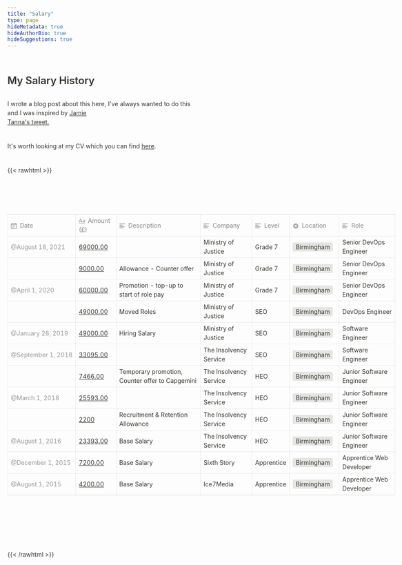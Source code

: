 ```yaml
---
title: "Salary"
type: page
hideMetadata: true
hideAuthorBio: true
hideSuggestions: true
---
```


## My Salary History

I wrote a blog post about this here, I've always wanted to do this and I was inspired by [Jamie Tanna's tweet.](https://twitter.com/JamieTanna/status/1435908763119230978)

It's worth looking at my CV which you can find [here](https://tomwithers.dev/cv).

{{< rawhtml >}}
<p>
	
<table class="collection-content">
					<thead>
						<tr>
							<th><span class="icon property-icon"><svg viewBox="0 0 14 14"
										style="width:14px;height:14px;display:block;fill:rgba(55, 53, 47, 0.4);flex-shrink:0;-webkit-backface-visibility:hidden"
										class="typesDate">
										<path
											d="M10.8889,5.5 L3.11111,5.5 L3.11111,7.05556 L10.8889,7.05556 L10.8889,5.5 Z M12.4444,1.05556 L11.6667,1.05556 L11.6667,0 L10.1111,0 L10.1111,1.05556 L3.88889,1.05556 L3.88889,0 L2.33333,0 L2.33333,1.05556 L1.55556,1.05556 C0.692222,1.05556 0.00777777,1.75556 0.00777777,2.61111 L0,12.5 C0,13.3556 0.692222,14 1.55556,14 L12.4444,14 C13.3,14 14,13.3556 14,12.5 L14,2.61111 C14,1.75556 13.3,1.05556 12.4444,1.05556 Z M12.4444,12.5 L1.55556,12.5 L1.55556,3.94444 L12.4444,3.94444 L12.4444,12.5 Z M8.55556,8.61111 L3.11111,8.61111 L3.11111,10.1667 L8.55556,10.1667 L8.55556,8.61111 Z">
										</path>
									</svg></span>Date</th>
							<th><span class="icon property-icon"><svg viewBox="0 0 14 14"
										style="width:14px;height:14px;display:block;fill:rgba(55, 53, 47, 0.4);flex-shrink:0;-webkit-backface-visibility:hidden"
										class="typesTitle">
										<path
											d="M7.73943662,8.6971831 C7.77640845,8.7834507 7.81338028,8.8943662 7.81338028,9.00528169 C7.81338028,9.49823944 7.40669014,9.89260563 6.91373239,9.89260563 C6.53169014,9.89260563 6.19894366,9.64612676 6.08802817,9.30105634 L5.75528169,8.33978873 L2.05809859,8.33978873 L1.72535211,9.30105634 C1.61443662,9.64612676 1.2693662,9.89260563 0.887323944,9.89260563 C0.394366197,9.89260563 0,9.49823944 0,9.00528169 C0,8.8943662 0.0246478873,8.7834507 0.0616197183,8.6971831 L2.46478873,2.48591549 C2.68661972,1.90669014 3.24119718,1.5 3.90669014,1.5 C4.55985915,1.5 5.12676056,1.90669014 5.34859155,2.48591549 L7.73943662,8.6971831 Z M2.60035211,6.82394366 L5.21302817,6.82394366 L3.90669014,3.10211268 L2.60035211,6.82394366 Z M11.3996479,3.70598592 C12.7552817,3.70598592 14,4.24823944 14,5.96126761 L14,9.07922535 C14,9.52288732 13.6549296,9.89260563 13.2112676,9.89260563 C12.8169014,9.89260563 12.471831,9.59683099 12.4225352,9.19014085 C12.028169,9.6584507 11.3257042,9.95422535 10.5492958,9.95422535 C9.60035211,9.95422535 8.47887324,9.31338028 8.47887324,7.98239437 C8.47887324,6.58978873 9.60035211,6.08450704 10.5492958,6.08450704 C11.3380282,6.08450704 12.040493,6.33098592 12.4348592,6.81161972 L12.4348592,5.98591549 C12.4348592,5.38204225 11.9172535,4.98767606 11.1285211,4.98767606 C10.6602113,4.98767606 10.2411972,5.11091549 9.80985915,5.38204225 C9.72359155,5.43133803 9.61267606,5.46830986 9.50176056,5.46830986 C9.18133803,5.46830986 8.91021127,5.1971831 8.91021127,4.86443662 C8.91021127,4.64260563 9.0334507,4.44542254 9.19366197,4.34683099 C9.87147887,3.90316901 10.6232394,3.70598592 11.3996479,3.70598592 Z M11.1778169,8.8943662 C11.6830986,8.8943662 12.1760563,8.72183099 12.4348592,8.37676056 L12.4348592,7.63732394 C12.1760563,7.29225352 11.6830986,7.11971831 11.1778169,7.11971831 C10.5616197,7.11971831 10.056338,7.45246479 10.056338,8.0193662 C10.056338,8.57394366 10.5616197,8.8943662 11.1778169,8.8943662 Z M0.65625,11.125 L13.34375,11.125 C13.7061869,11.125 14,11.4188131 14,11.78125 C14,12.1436869 13.7061869,12.4375 13.34375,12.4375 L0.65625,12.4375 C0.293813133,12.4375 4.43857149e-17,12.1436869 0,11.78125 C-4.43857149e-17,11.4188131 0.293813133,11.125 0.65625,11.125 Z">
										</path>
									</svg></span>Amount (£)</th>
							<th><span class="icon property-icon"><svg viewBox="0 0 14 14"
										style="width:14px;height:14px;display:block;fill:rgba(55, 53, 47, 0.4);flex-shrink:0;-webkit-backface-visibility:hidden"
										class="typesText">
										<path
											d="M7,4.56818 C7,4.29204 6.77614,4.06818 6.5,4.06818 L0.5,4.06818 C0.223858,4.06818 0,4.29204 0,4.56818 L0,5.61364 C0,5.88978 0.223858,6.11364 0.5,6.11364 L6.5,6.11364 C6.77614,6.11364 7,5.88978 7,5.61364 L7,4.56818 Z M0.5,1 C0.223858,1 0,1.223858 0,1.5 L0,2.54545 C0,2.8216 0.223858,3.04545 0.5,3.04545 L12.5,3.04545 C12.7761,3.04545 13,2.8216 13,2.54545 L13,1.5 C13,1.223858 12.7761,1 12.5,1 L0.5,1 Z M0,8.68182 C0,8.95796 0.223858,9.18182 0.5,9.18182 L11.5,9.18182 C11.7761,9.18182 12,8.95796 12,8.68182 L12,7.63636 C12,7.36022 11.7761,7.13636 11.5,7.13636 L0.5,7.13636 C0.223858,7.13636 0,7.36022 0,7.63636 L0,8.68182 Z M0,11.75 C0,12.0261 0.223858,12.25 0.5,12.25 L9.5,12.25 C9.77614,12.25 10,12.0261 10,11.75 L10,10.70455 C10,10.4284 9.77614,10.20455 9.5,10.20455 L0.5,10.20455 C0.223858,10.20455 0,10.4284 0,10.70455 L0,11.75 Z">
										</path>
									</svg></span>Description</th>
							<th><span class="icon property-icon"><svg viewBox="0 0 14 14"
										style="width:14px;height:14px;display:block;fill:rgba(55, 53, 47, 0.4);flex-shrink:0;-webkit-backface-visibility:hidden"
										class="typesText">
										<path
											d="M7,4.56818 C7,4.29204 6.77614,4.06818 6.5,4.06818 L0.5,4.06818 C0.223858,4.06818 0,4.29204 0,4.56818 L0,5.61364 C0,5.88978 0.223858,6.11364 0.5,6.11364 L6.5,6.11364 C6.77614,6.11364 7,5.88978 7,5.61364 L7,4.56818 Z M0.5,1 C0.223858,1 0,1.223858 0,1.5 L0,2.54545 C0,2.8216 0.223858,3.04545 0.5,3.04545 L12.5,3.04545 C12.7761,3.04545 13,2.8216 13,2.54545 L13,1.5 C13,1.223858 12.7761,1 12.5,1 L0.5,1 Z M0,8.68182 C0,8.95796 0.223858,9.18182 0.5,9.18182 L11.5,9.18182 C11.7761,9.18182 12,8.95796 12,8.68182 L12,7.63636 C12,7.36022 11.7761,7.13636 11.5,7.13636 L0.5,7.13636 C0.223858,7.13636 0,7.36022 0,7.63636 L0,8.68182 Z M0,11.75 C0,12.0261 0.223858,12.25 0.5,12.25 L9.5,12.25 C9.77614,12.25 10,12.0261 10,11.75 L10,10.70455 C10,10.4284 9.77614,10.20455 9.5,10.20455 L0.5,10.20455 C0.223858,10.20455 0,10.4284 0,10.70455 L0,11.75 Z">
										</path>
									</svg></span>Company</th>
							<th><span class="icon property-icon"><svg viewBox="0 0 14 14"
										style="width:14px;height:14px;display:block;fill:rgba(55, 53, 47, 0.4);flex-shrink:0;-webkit-backface-visibility:hidden"
										class="typesText">
										<path
											d="M7,4.56818 C7,4.29204 6.77614,4.06818 6.5,4.06818 L0.5,4.06818 C0.223858,4.06818 0,4.29204 0,4.56818 L0,5.61364 C0,5.88978 0.223858,6.11364 0.5,6.11364 L6.5,6.11364 C6.77614,6.11364 7,5.88978 7,5.61364 L7,4.56818 Z M0.5,1 C0.223858,1 0,1.223858 0,1.5 L0,2.54545 C0,2.8216 0.223858,3.04545 0.5,3.04545 L12.5,3.04545 C12.7761,3.04545 13,2.8216 13,2.54545 L13,1.5 C13,1.223858 12.7761,1 12.5,1 L0.5,1 Z M0,8.68182 C0,8.95796 0.223858,9.18182 0.5,9.18182 L11.5,9.18182 C11.7761,9.18182 12,8.95796 12,8.68182 L12,7.63636 C12,7.36022 11.7761,7.13636 11.5,7.13636 L0.5,7.13636 C0.223858,7.13636 0,7.36022 0,7.63636 L0,8.68182 Z M0,11.75 C0,12.0261 0.223858,12.25 0.5,12.25 L9.5,12.25 C9.77614,12.25 10,12.0261 10,11.75 L10,10.70455 C10,10.4284 9.77614,10.20455 9.5,10.20455 L0.5,10.20455 C0.223858,10.20455 0,10.4284 0,10.70455 L0,11.75 Z">
										</path>
									</svg></span>Level</th>
							<th><span class="icon property-icon"><svg viewBox="0 0 14 14"
										style="width:14px;height:14px;display:block;fill:rgba(55, 53, 47, 0.4);flex-shrink:0;-webkit-backface-visibility:hidden"
										class="typesSelect">
										<path
											d="M7,13 C10.31348,13 13,10.31371 13,7 C13,3.68629 10.31348,1 7,1 C3.68652,1 1,3.68629 1,7 C1,10.31371 3.68652,13 7,13 Z M3.75098,5.32278 C3.64893,5.19142 3.74268,5 3.90869,5 L10.09131,5 C10.25732,5 10.35107,5.19142 10.24902,5.32278 L7.15771,9.29703 C7.07764,9.39998 6.92236,9.39998 6.84229,9.29703 L3.75098,5.32278 Z">
										</path>
									</svg></span>Location</th>
							<th><span class="icon property-icon"><svg viewBox="0 0 14 14"
										style="width:14px;height:14px;display:block;fill:rgba(55, 53, 47, 0.4);flex-shrink:0;-webkit-backface-visibility:hidden"
										class="typesText">
										<path
											d="M7,4.56818 C7,4.29204 6.77614,4.06818 6.5,4.06818 L0.5,4.06818 C0.223858,4.06818 0,4.29204 0,4.56818 L0,5.61364 C0,5.88978 0.223858,6.11364 0.5,6.11364 L6.5,6.11364 C6.77614,6.11364 7,5.88978 7,5.61364 L7,4.56818 Z M0.5,1 C0.223858,1 0,1.223858 0,1.5 L0,2.54545 C0,2.8216 0.223858,3.04545 0.5,3.04545 L12.5,3.04545 C12.7761,3.04545 13,2.8216 13,2.54545 L13,1.5 C13,1.223858 12.7761,1 12.5,1 L0.5,1 Z M0,8.68182 C0,8.95796 0.223858,9.18182 0.5,9.18182 L11.5,9.18182 C11.7761,9.18182 12,8.95796 12,8.68182 L12,7.63636 C12,7.36022 11.7761,7.13636 11.5,7.13636 L0.5,7.13636 C0.223858,7.13636 0,7.36022 0,7.63636 L0,8.68182 Z M0,11.75 C0,12.0261 0.223858,12.25 0.5,12.25 L9.5,12.25 C9.77614,12.25 10,12.0261 10,11.75 L10,10.70455 C10,10.4284 9.77614,10.20455 9.5,10.20455 L0.5,10.20455 C0.223858,10.20455 0,10.4284 0,10.70455 L0,11.75 Z">
										</path>
									</svg></span>Role</th>
						</tr>
					</thead>
					<tbody>
						<tr id="e23d29d8-c1e5-46d9-9738-c1c611c9bb76">
							<td class="cell-Whr="><time>@August 18, 2021</time></td>
							<td class="cell-title"><a
									href="https://www.notion.so/69000-00-e23d29d8c1e546d99738c1c611c9bb76">69000.00</a>
							</td>
							<td class="cell-~v&gt;&lt;"></td>
							<td class="cell-myG=">Ministry of Justice</td>
							<td class="cell-QbU^">Grade 7</td>
							<td class="cell-Elwc"><span class="selected-value">Birmingham</span></td>
							<td class="cell-]YhY">Senior DevOps Engineer</td>
						</tr>
						<tr id="4c619944-9689-428a-bf3e-4d1549c7dcaa">
							<td class="cell-Whr="></td>
							<td class="cell-title"><a
									href="https://www.notion.so/9000-00-4c6199449689428abf3e4d1549c7dcaa">9000.00</a>
							</td>
							<td class="cell-~v&gt;&lt;">Allowance - Counter offer</td>
							<td class="cell-myG=">Ministry of Justice</td>
							<td class="cell-QbU^">Grade 7</td>
							<td class="cell-Elwc"><span class="selected-value">Birmingham</span></td>
							<td class="cell-]YhY">Senior DevOps Engineer</td>
						</tr>
						<tr id="0c6f1d28-b8fe-42b1-8597-d35e808ae8f2">
							<td class="cell-Whr="><time>@April 1, 2020</time></td>
							<td class="cell-title"><a
									href="https://www.notion.so/60000-00-0c6f1d28b8fe42b18597d35e808ae8f2">60000.00</a>
							</td>
							<td class="cell-~v&gt;&lt;">Promotion - top-up to start of role pay</td>
							<td class="cell-myG=">Ministry of Justice</td>
							<td class="cell-QbU^">Grade 7</td>
							<td class="cell-Elwc"><span class="selected-value">Birmingham</span></td>
							<td class="cell-]YhY">Senior DevOps Engineer</td>
						</tr>
						<tr id="7e50a8d9-63d2-4601-b31b-e0c3771c3ea5">
							<td class="cell-Whr="></td>
							<td class="cell-title"><a
									href="https://www.notion.so/49000-00-7e50a8d963d24601b31be0c3771c3ea5">49000.00</a>
							</td>
							<td class="cell-~v&gt;&lt;">Moved Roles</td>
							<td class="cell-myG=">Ministry of Justice</td>
							<td class="cell-QbU^">SEO</td>
							<td class="cell-Elwc"><span class="selected-value">Birmingham</span></td>
							<td class="cell-]YhY">DevOps Engineer</td>
						</tr>
						<tr id="afa49b32-e696-4543-8972-d3ee0de6b9f6">
							<td class="cell-Whr="><time>@January 28, 2019</time></td>
							<td class="cell-title"><a
									href="https://www.notion.so/49000-00-afa49b32e69645438972d3ee0de6b9f6">49000.00</a>
							</td>
							<td class="cell-~v&gt;&lt;">Hiring Salary</td>
							<td class="cell-myG=">Ministry of Justice</td>
							<td class="cell-QbU^">SEO</td>
							<td class="cell-Elwc"><span class="selected-value">Birmingham</span></td>
							<td class="cell-]YhY">Software Engineer</td>
						</tr>
						<tr id="7e42aaee-f1af-4b3e-8ae5-33365a747a0f">
							<td class="cell-Whr="><time>@September 1, 2018</time></td>
							<td class="cell-title"><a
									href="https://www.notion.so/33095-00-7e42aaeef1af4b3e8ae533365a747a0f">33095.00</a>
							</td>
							<td class="cell-~v&gt;&lt;"></td>
							<td class="cell-myG=">The Insolvency Service</td>
							<td class="cell-QbU^">SEO</td>
							<td class="cell-Elwc"><span class="selected-value">Birmingham</span></td>
							<td class="cell-]YhY">Software Engineer</td>
						</tr>
						<tr id="e6fb367d-e05e-4edc-b8d4-f435ffe17deb">
							<td class="cell-Whr="></td>
							<td class="cell-title"><a
									href="https://www.notion.so/7466-00-e6fb367de05e4edcb8d4f435ffe17deb">7466.00</a>
							</td>
							<td class="cell-~v&gt;&lt;">Temporary promotion, Counter offer to Capgemini </td>
							<td class="cell-myG=">The Insolvency Service</td>
							<td class="cell-QbU^">HEO</td>
							<td class="cell-Elwc"><span class="selected-value">Birmingham</span></td>
							<td class="cell-]YhY">Junior Software Engineer</td>
						</tr>
						<tr id="594af397-06b4-40a7-bbe3-5c3a876d342a">
							<td class="cell-Whr="><time>@March 1, 2018</time></td>
							<td class="cell-title"><a
									href="https://www.notion.so/25593-00-594af39706b440a7bbe35c3a876d342a">25593.00</a>
							</td>
							<td class="cell-~v&gt;&lt;"></td>
							<td class="cell-myG=">The Insolvency Service</td>
							<td class="cell-QbU^">HEO</td>
							<td class="cell-Elwc"><span class="selected-value">Birmingham</span></td>
							<td class="cell-]YhY">Junior Software Engineer</td>
						</tr>
						<tr id="b300ffd9-6966-4ede-a800-ba6143093dfd">
							<td class="cell-Whr="></td>
							<td class="cell-title"><a
									href="https://www.notion.so/2200-b300ffd969664edea800ba6143093dfd">2200</a></td>
							<td class="cell-~v&gt;&lt;">Recruitment &amp; Retention Allowance </td>
							<td class="cell-myG=">The Insolvency Service</td>
							<td class="cell-QbU^">HEO</td>
							<td class="cell-Elwc"><span class="selected-value">Birmingham</span></td>
							<td class="cell-]YhY">Junior Software Engineer</td>
						</tr>
						<tr id="a103bd44-a6cf-4dd8-af20-782e3aa31418">
							<td class="cell-Whr="><time>@August 1, 2016</time></td>
							<td class="cell-title"><a
									href="https://www.notion.so/23393-00-a103bd44a6cf4dd8af20782e3aa31418">23393.00</a>
							</td>
							<td class="cell-~v&gt;&lt;">Base Salary</td>
							<td class="cell-myG=">The Insolvency Service</td>
							<td class="cell-QbU^">HEO</td>
							<td class="cell-Elwc"><span class="selected-value">Birmingham</span></td>
							<td class="cell-]YhY">Junior Software Engineer</td>
						</tr>
						<tr id="adeb7819-a44e-4cf2-9169-e345d2805f47">
							<td class="cell-Whr="><time>@December 1, 2015</time></td>
							<td class="cell-title"><a
									href="https://www.notion.so/7200-00-adeb7819a44e4cf29169e345d2805f47">7200.00</a>
							</td>
							<td class="cell-~v&gt;&lt;">Base Salary</td>
							<td class="cell-myG=">Sixth Story</td>
							<td class="cell-QbU^">Apprentice</td>
							<td class="cell-Elwc"><span class="selected-value">Birmingham</span></td>
							<td class="cell-]YhY">Apprentice Web Developer</td>
						</tr>
						<tr id="91993f41-7111-4def-86bc-804a97c57046">
							<td class="cell-Whr="><time>@August 1, 2015</time></td>
							<td class="cell-title"><a
									href="https://www.notion.so/4200-00-91993f4171114def86bc804a97c57046">4200.00</a>
							</td>
							<td class="cell-~v&gt;&lt;">Base Salary</td>
							<td class="cell-myG=">Ice7Media</td>
							<td class="cell-QbU^">Apprentice</td>
							<td class="cell-Elwc"><span class="selected-value">Birmingham</span></td>
							<td class="cell-]YhY">Apprentice Web Developer</td>
						</tr>
					</tbody>
				</table>

<style>
		/* cspell:disable-file */
		/* webkit printing magic: print all background colors */
		html {
			-webkit-print-color-adjust: exact;
		}

		* {
			box-sizing: border-box;
			-webkit-print-color-adjust: exact;
		}

		html,
		body {
			margin: 0;
			padding: 0;
		}

		@media only screen {
			body {
				margin: 2em auto;
				max-width: 900px;
				color: rgb(55, 53, 47);
			}
		}

		body {
			line-height: 1.5;
			white-space: pre-wrap;
		}

		a,
		a.visited {
			color: inherit;
			text-decoration: underline;
		}

		.pdf-relative-link-path {
			font-size: 80%;
			color: #444;
		}

		h1,
		h2,
		h3 {
			letter-spacing: -0.01em;
			line-height: 1.2;
			font-weight: 600;
			margin-bottom: 0;
		}

		.page-title {
			font-size: 2.5rem;
			font-weight: 700;
			margin-top: 0;
			margin-bottom: 0.75em;
		}

		h1 {
			font-size: 1.875rem;
			margin-top: 1.875rem;
		}

		h2 {
			font-size: 1.5rem;
			margin-top: 1.5rem;
		}

		h3 {
			font-size: 1.25rem;
			margin-top: 1.25rem;
		}

		.source {
			border: 1px solid #ddd;
			border-radius: 3px;
			padding: 1.5em;
			word-break: break-all;
		}

		.callout {
			border-radius: 3px;
			padding: 1rem;
		}

		figure {
			margin: 1.25em 0;
			page-break-inside: avoid;
		}

		figcaption {
			opacity: 0.5;
			font-size: 85%;
			margin-top: 0.5em;
		}

		mark {
			background-color: transparent;
		}

		.indented {
			padding-left: 1.5em;
		}

		hr {
			background: transparent;
			display: block;
			width: 100%;
			height: 1px;
			visibility: visible;
			border: none;
			border-bottom: 1px solid rgba(55, 53, 47, 0.09);
		}

		img {
			max-width: 100%;
		}

		@media only print {
			img {
				max-height: 100vh;
				object-fit: contain;
			}
		}

		@page {
			margin: 1in;
		}

		.collection-content {
			font-size: 0.875rem;
		}

		.column-list {
			display: flex;
			justify-content: space-between;
		}

		.column {
			padding: 0 1em;
		}

		.column:first-child {
			padding-left: 0;
		}

		.column:last-child {
			padding-right: 0;
		}

		.table_of_contents-item {
			display: block;
			font-size: 0.875rem;
			line-height: 1.3;
			padding: 0.125rem;
		}

		.table_of_contents-indent-1 {
			margin-left: 1.5rem;
		}

		.table_of_contents-indent-2 {
			margin-left: 3rem;
		}

		.table_of_contents-indent-3 {
			margin-left: 4.5rem;
		}

		.table_of_contents-link {
			text-decoration: none;
			opacity: 0.7;
			border-bottom: 1px solid rgba(55, 53, 47, 0.18);
		}

		table,
		th,
		td {
			border: 1px solid rgba(55, 53, 47, 0.09);
			border-collapse: collapse;
		}

		table {
			border-left: none;
			border-right: none;
		}

		th,
		td {
			font-weight: normal;
			padding: 0.25em 0.5em;
			line-height: 1.5;
			min-height: 1.5em;
			text-align: left;
		}

		th {
			color: rgba(55, 53, 47, 0.6);
		}

		ol,
		ul {
			margin: 0;
			margin-block-start: 0.6em;
			margin-block-end: 0.6em;
		}

		li>ol:first-child,
		li>ul:first-child {
			margin-block-start: 0.6em;
		}

		ul>li {
			list-style: disc;
		}

		ul.to-do-list {
			text-indent: -1.7em;
		}

		ul.to-do-list>li {
			list-style: none;
		}

		.to-do-children-checked {
			text-decoration: line-through;
			opacity: 0.375;
		}

		ul.toggle>li {
			list-style: none;
		}

		ul {
			padding-inline-start: 1.7em;
		}

		ul>li {
			padding-left: 0.1em;
		}

		ol {
			padding-inline-start: 1.6em;
		}

		ol>li {
			padding-left: 0.2em;
		}

		.mono ol {
			padding-inline-start: 2em;
		}

		.mono ol>li {
			text-indent: -0.4em;
		}

		.toggle {
			padding-inline-start: 0em;
			list-style-type: none;
		}

		/* Indent toggle children */
		.toggle>li>details {
			padding-left: 1.7em;
		}

		.toggle>li>details>summary {
			margin-left: -1.1em;
		}

		.selected-value {
			display: inline-block;
			padding: 0 0.5em;
			background: rgba(206, 205, 202, 0.5);
			border-radius: 3px;
			margin-right: 0.5em;
			margin-top: 0.3em;
			margin-bottom: 0.3em;
			white-space: nowrap;
		}

		.collection-title {
			display: inline-block;
			margin-right: 1em;
		}

		time {
			opacity: 0.5;
		}

		.icon {
			display: inline-block;
			max-width: 1.2em;
			max-height: 1.2em;
			text-decoration: none;
			vertical-align: text-bottom;
			margin-right: 0.5em;
		}

		img.icon {
			border-radius: 3px;
		}

		.user-icon {
			width: 1.5em;
			height: 1.5em;
			border-radius: 100%;
			margin-right: 0.5rem;
		}

		.user-icon-inner {
			font-size: 0.8em;
		}

		.text-icon {
			border: 1px solid #000;
			text-align: center;
		}

		.page-cover-image {
			display: block;
			object-fit: cover;
			width: 100%;
			height: 30vh;
		}

		.page-header-icon {
			font-size: 3rem;
			margin-bottom: 1rem;
		}

		.page-header-icon-with-cover {
			margin-top: -0.72em;
			margin-left: 0.07em;
		}

		.page-header-icon img {
			border-radius: 3px;
		}

		.link-to-page {
			margin: 1em 0;
			padding: 0;
			border: none;
			font-weight: 500;
		}

		p>.user {
			opacity: 0.5;
		}

		td>.user,
		td>time {
			white-space: nowrap;
		}

		input[type="checkbox"] {
			transform: scale(1.5);
			margin-right: 0.6em;
			vertical-align: middle;
		}

		p {
			margin-top: 0.5em;
			margin-bottom: 0.5em;
		}

		.image {
			border: none;
			margin: 1.5em 0;
			padding: 0;
			border-radius: 0;
			text-align: center;
		}

		.code,
		code {
			background: rgba(135, 131, 120, 0.15);
			border-radius: 3px;
			padding: 0.2em 0.4em;
			border-radius: 3px;
			font-size: 85%;
			tab-size: 2;
		}

		code {
			color: #eb5757;
		}

		.code {
			padding: 1.5em 1em;
		}

		.code-wrap {
			white-space: pre-wrap;
			word-break: break-all;
		}

		.code>code {
			background: none;
			padding: 0;
			font-size: 100%;
			color: inherit;
		}

		blockquote {
			font-size: 1.25em;
			margin: 1em 0;
			padding-left: 1em;
			border-left: 3px solid rgb(55, 53, 47);
		}

		.bookmark {
			text-decoration: none;
			max-height: 8em;
			padding: 0;
			display: flex;
			width: 100%;
			align-items: stretch;
		}

		.bookmark-title {
			font-size: 0.85em;
			overflow: hidden;
			text-overflow: ellipsis;
			height: 1.75em;
			white-space: nowrap;
		}

		.bookmark-text {
			display: flex;
			flex-direction: column;
		}

		.bookmark-info {
			flex: 4 1 180px;
			padding: 12px 14px 14px;
			display: flex;
			flex-direction: column;
			justify-content: space-between;
		}

		.bookmark-image {
			width: 33%;
			flex: 1 1 180px;
			display: block;
			position: relative;
			object-fit: cover;
			border-radius: 1px;
		}

		.bookmark-description {
			color: rgba(55, 53, 47, 0.6);
			font-size: 0.75em;
			overflow: hidden;
			max-height: 4.5em;
			word-break: break-word;
		}

		.bookmark-href {
			font-size: 0.75em;
			margin-top: 0.25em;
		}

		.sans {
			font-family: ui-sans-serif, -apple-system, BlinkMacSystemFont, "Segoe UI", Helvetica, "Apple Color Emoji", Arial, sans-serif, "Segoe UI Emoji", "Segoe UI Symbol";
		}

		.code {
			font-family: "SFMono-Regular", Menlo, Consolas, "PT Mono", "Liberation Mono", Courier, monospace;
		}

		.serif {
			font-family: Lyon-Text, Georgia, ui-serif, serif;
		}

		.mono {
			font-family: iawriter-mono, Nitti, Menlo, Courier, monospace;
		}

		.pdf .sans {
			font-family: Inter, ui-sans-serif, -apple-system, BlinkMacSystemFont, "Segoe UI", Helvetica, "Apple Color Emoji", Arial, sans-serif, "Segoe UI Emoji", "Segoe UI Symbol", 'Twemoji', 'Noto Color Emoji', 'Noto Sans CJK JP';
		}

		.pdf:lang(zh-CN) .sans {
			font-family: Inter, ui-sans-serif, -apple-system, BlinkMacSystemFont, "Segoe UI", Helvetica, "Apple Color Emoji", Arial, sans-serif, "Segoe UI Emoji", "Segoe UI Symbol", 'Twemoji', 'Noto Color Emoji', 'Noto Sans CJK SC';
		}

		.pdf:lang(zh-TW) .sans {
			font-family: Inter, ui-sans-serif, -apple-system, BlinkMacSystemFont, "Segoe UI", Helvetica, "Apple Color Emoji", Arial, sans-serif, "Segoe UI Emoji", "Segoe UI Symbol", 'Twemoji', 'Noto Color Emoji', 'Noto Sans CJK TC';
		}

		.pdf:lang(ko-KR) .sans {
			font-family: Inter, ui-sans-serif, -apple-system, BlinkMacSystemFont, "Segoe UI", Helvetica, "Apple Color Emoji", Arial, sans-serif, "Segoe UI Emoji", "Segoe UI Symbol", 'Twemoji', 'Noto Color Emoji', 'Noto Sans CJK KR';
		}

		.pdf .code {
			font-family: Source Code Pro, "SFMono-Regular", Menlo, Consolas, "PT Mono", "Liberation Mono", Courier, monospace, 'Twemoji', 'Noto Color Emoji', 'Noto Sans Mono CJK JP';
		}

		.pdf:lang(zh-CN) .code {
			font-family: Source Code Pro, "SFMono-Regular", Menlo, Consolas, "PT Mono", "Liberation Mono", Courier, monospace, 'Twemoji', 'Noto Color Emoji', 'Noto Sans Mono CJK SC';
		}

		.pdf:lang(zh-TW) .code {
			font-family: Source Code Pro, "SFMono-Regular", Menlo, Consolas, "PT Mono", "Liberation Mono", Courier, monospace, 'Twemoji', 'Noto Color Emoji', 'Noto Sans Mono CJK TC';
		}

		.pdf:lang(ko-KR) .code {
			font-family: Source Code Pro, "SFMono-Regular", Menlo, Consolas, "PT Mono", "Liberation Mono", Courier, monospace, 'Twemoji', 'Noto Color Emoji', 'Noto Sans Mono CJK KR';
		}

		.pdf .serif {
			font-family: PT Serif, Lyon-Text, Georgia, ui-serif, serif, 'Twemoji', 'Noto Color Emoji', 'Noto Serif CJK JP';
		}

		.pdf:lang(zh-CN) .serif {
			font-family: PT Serif, Lyon-Text, Georgia, ui-serif, serif, 'Twemoji', 'Noto Color Emoji', 'Noto Serif CJK SC';
		}

		.pdf:lang(zh-TW) .serif {
			font-family: PT Serif, Lyon-Text, Georgia, ui-serif, serif, 'Twemoji', 'Noto Color Emoji', 'Noto Serif CJK TC';
		}

		.pdf:lang(ko-KR) .serif {
			font-family: PT Serif, Lyon-Text, Georgia, ui-serif, serif, 'Twemoji', 'Noto Color Emoji', 'Noto Serif CJK KR';
		}

		.pdf .mono {
			font-family: PT Mono, iawriter-mono, Nitti, Menlo, Courier, monospace, 'Twemoji', 'Noto Color Emoji', 'Noto Sans Mono CJK JP';
		}

		.pdf:lang(zh-CN) .mono {
			font-family: PT Mono, iawriter-mono, Nitti, Menlo, Courier, monospace, 'Twemoji', 'Noto Color Emoji', 'Noto Sans Mono CJK SC';
		}

		.pdf:lang(zh-TW) .mono {
			font-family: PT Mono, iawriter-mono, Nitti, Menlo, Courier, monospace, 'Twemoji', 'Noto Color Emoji', 'Noto Sans Mono CJK TC';
		}

		.pdf:lang(ko-KR) .mono {
			font-family: PT Mono, iawriter-mono, Nitti, Menlo, Courier, monospace, 'Twemoji', 'Noto Color Emoji', 'Noto Sans Mono CJK KR';
		}

		.highlight-default {}

		.highlight-gray {
			color: rgb(155, 154, 151);
		}

		.highlight-brown {
			color: rgb(100, 71, 58);
		}

		.highlight-orange {
			color: rgb(217, 115, 13);
		}

		.highlight-yellow {
			color: rgb(223, 171, 1);
		}

		.highlight-teal {
			color: rgb(15, 123, 108);
		}

		.highlight-blue {
			color: rgb(11, 110, 153);
		}

		.highlight-purple {
			color: rgb(105, 64, 165);
		}

		.highlight-pink {
			color: rgb(173, 26, 114);
		}

		.highlight-red {
			color: rgb(224, 62, 62);
		}

		.highlight-gray_background {
			background: rgb(235, 236, 237);
		}

		.highlight-brown_background {
			background: rgb(233, 229, 227);
		}

		.highlight-orange_background {
			background: rgb(250, 235, 221);
		}

		.highlight-yellow_background {
			background: rgb(251, 243, 219);
		}

		.highlight-teal_background {
			background: rgb(221, 237, 234);
		}

		.highlight-blue_background {
			background: rgb(221, 235, 241);
		}

		.highlight-purple_background {
			background: rgb(234, 228, 242);
		}

		.highlight-pink_background {
			background: rgb(244, 223, 235);
		}

		.highlight-red_background {
			background: rgb(251, 228, 228);
		}

		.block-color-default {
			color: inherit;
			fill: inherit;
		}

		.block-color-gray {
			color: rgba(55, 53, 47, 0.6);
			fill: rgba(55, 53, 47, 0.6);
		}

		.block-color-brown {
			color: rgb(100, 71, 58);
			fill: rgb(100, 71, 58);
		}

		.block-color-orange {
			color: rgb(217, 115, 13);
			fill: rgb(217, 115, 13);
		}

		.block-color-yellow {
			color: rgb(223, 171, 1);
			fill: rgb(223, 171, 1);
		}

		.block-color-teal {
			color: rgb(15, 123, 108);
			fill: rgb(15, 123, 108);
		}

		.block-color-blue {
			color: rgb(11, 110, 153);
			fill: rgb(11, 110, 153);
		}

		.block-color-purple {
			color: rgb(105, 64, 165);
			fill: rgb(105, 64, 165);
		}

		.block-color-pink {
			color: rgb(173, 26, 114);
			fill: rgb(173, 26, 114);
		}

		.block-color-red {
			color: rgb(224, 62, 62);
			fill: rgb(224, 62, 62);
		}

		.block-color-gray_background {
			background: rgb(235, 236, 237);
		}

		.block-color-brown_background {
			background: rgb(233, 229, 227);
		}

		.block-color-orange_background {
			background: rgb(250, 235, 221);
		}

		.block-color-yellow_background {
			background: rgb(251, 243, 219);
		}

		.block-color-teal_background {
			background: rgb(221, 237, 234);
		}

		.block-color-blue_background {
			background: rgb(221, 235, 241);
		}

		.block-color-purple_background {
			background: rgb(234, 228, 242);
		}

		.block-color-pink_background {
			background: rgb(244, 223, 235);
		}

		.block-color-red_background {
			background: rgb(251, 228, 228);
		}

		.select-value-color-default {
			background-color: rgba(206, 205, 202, 0.5);
		}

		.select-value-color-gray {
			background-color: rgba(155, 154, 151, 0.4);
		}

		.select-value-color-brown {
			background-color: rgba(140, 46, 0, 0.2);
		}

		.select-value-color-orange {
			background-color: rgba(245, 93, 0, 0.2);
		}

		.select-value-color-yellow {
			background-color: rgba(233, 168, 0, 0.2);
		}

		.select-value-color-green {
			background-color: rgba(0, 135, 107, 0.2);
		}

		.select-value-color-blue {
			background-color: rgba(0, 120, 223, 0.2);
		}

		.select-value-color-purple {
			background-color: rgba(103, 36, 222, 0.2);
		}

		.select-value-color-pink {
			background-color: rgba(221, 0, 129, 0.2);
		}

		.select-value-color-red {
			background-color: rgba(255, 0, 26, 0.2);
		}

		.checkbox {
			display: inline-flex;
			vertical-align: text-bottom;
			width: 16;
			height: 16;
			background-size: 16px;
			margin-left: 2px;
			margin-right: 5px;
		}

		.checkbox-on {
			background-image: url("data:image/svg+xml;charset=UTF-8,%3Csvg%20width%3D%2216%22%20height%3D%2216%22%20viewBox%3D%220%200%2016%2016%22%20fill%3D%22none%22%20xmlns%3D%22http%3A%2F%2Fwww.w3.org%2F2000%2Fsvg%22%3E%0A%3Crect%20width%3D%2216%22%20height%3D%2216%22%20fill%3D%22%2358A9D7%22%2F%3E%0A%3Cpath%20d%3D%22M6.71429%2012.2852L14%204.9995L12.7143%203.71436L6.71429%209.71378L3.28571%206.2831L2%207.57092L6.71429%2012.2852Z%22%20fill%3D%22white%22%2F%3E%0A%3C%2Fsvg%3E");
		}

		.checkbox-off {
			background-image: url("data:image/svg+xml;charset=UTF-8,%3Csvg%20width%3D%2216%22%20height%3D%2216%22%20viewBox%3D%220%200%2016%2016%22%20fill%3D%22none%22%20xmlns%3D%22http%3A%2F%2Fwww.w3.org%2F2000%2Fsvg%22%3E%0A%3Crect%20x%3D%220.75%22%20y%3D%220.75%22%20width%3D%2214.5%22%20height%3D%2214.5%22%20fill%3D%22white%22%20stroke%3D%22%2336352F%22%20stroke-width%3D%221.5%22%2F%3E%0A%3C%2Fsvg%3E");
		}
	</style>
</p>
{{< /rawhtml >}}
